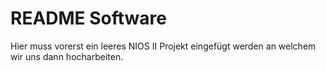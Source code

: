 # README Software

Hier muss vorerst ein leeres NIOS II Projekt eingefügt werden an welchem wir uns dann hocharbeiten.
